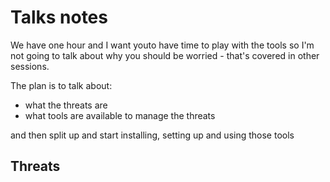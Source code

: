 Talks notes
===========

We have one hour and I want youto have time to play with the tools so I'm not going to talk about why you should be worried - that's covered in other sessions.

The plan is to talk about:

* what the threats are
* what tools are available to manage the threats

and then split up and start installing, setting up and using those tools

Threats
-------
